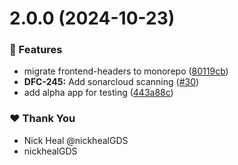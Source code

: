 # 2.0.0 (2024-10-23)

### 🚀 Features

- migrate frontend-headers to monorepo ([80119cb](https://github.com/govuk-one-login/govuk-one-login-frontend/commit/80119cb))
- **DFC-245:** Add sonarcloud scanning ([#30](https://github.com/govuk-one-login/govuk-one-login-frontend/pull/30))
- add alpha app for testing ([443a88c](https://github.com/govuk-one-login/govuk-one-login-frontend/commit/443a88c))

### ❤️  Thank You

- Nick Heal @nickhealGDS
- nickhealGDS